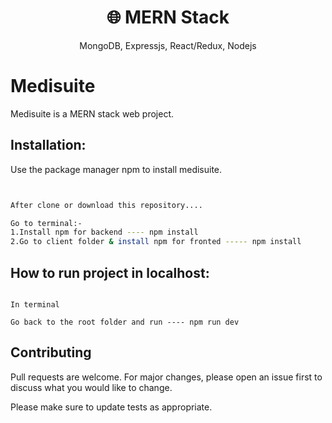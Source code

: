 <h1 align="center">
🌐 MERN Stack
</h1>
<p align="center">
MongoDB, Expressjs, React/Redux, Nodejs
</p>

# Medisuite 

Medisuite is a MERN stack web project.

## Installation:

Use the package manager npm to install medisuite.

```bash


After clone or download this repository....

Go to terminal:-
1.Install npm for backend ---- npm install
2.Go to client folder & install npm for fronted ----- npm install


```

## How to run project in localhost:

```

In terminal

Go back to the root folder and run ---- npm run dev

```

## Contributing
Pull requests are welcome. For major changes, please open an issue first to discuss what you would like to change.

Please make sure to update tests as appropriate.
